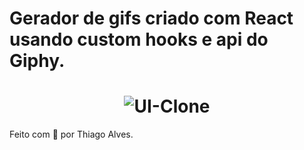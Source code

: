 # Gerador de gifs criado com React usando custom hooks e api do Giphy.
 

<h1 align="center">  

  <img alt="UI-Clone" title="UI-Clone-ML" src="https://ik.imagekit.io/hld13bjzb1/Captura_de_tela_de_2020-09-26_18-29-04_kuShYXUua.png"  />
</h1>      
      
       
      
Feito com :purple_heart: por Thiago Alves. 
  
